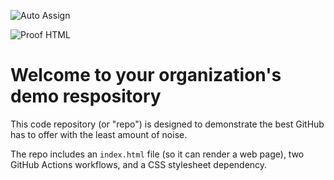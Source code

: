 ![Auto Assign](https://github.com/SolentSoftwareDevStudents/demo-repository/actions/workflows/auto-assign.yml/badge.svg)

![Proof HTML](https://github.com/SolentSoftwareDevStudents/demo-repository/actions/workflows/proof-html.yml/badge.svg)

# Welcome to your organization's demo respository
This code repository (or "repo") is designed to demonstrate the best GitHub has to offer with the least amount of noise.

The repo includes an `index.html` file (so it can render a web page), two GitHub Actions workflows, and a CSS stylesheet dependency.
